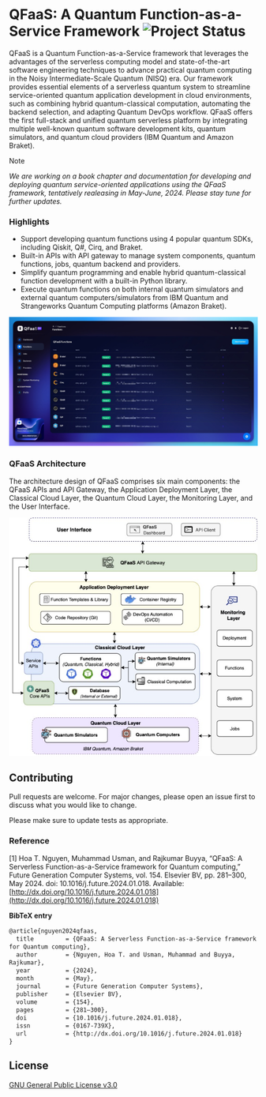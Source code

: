 # QFaaS: A Quantum Function-as-a-Service Framework ![Project Status](https://img.shields.io/badge/Project-Beta%20Release-yellow) 

QFaaS is a Quantum Function-as-a-Service framework that leverages the advantages of the serverless computing model and state-of-the-art software engineering techniques to advance practical quantum computing in the Noisy Intermediate-Scale Quantum (NISQ) era. Our framework provides essential elements of a serverless quantum system to streamline service-oriented quantum application development in cloud environments, such as combining hybrid quantum-classical computation, automating the backend selection, and adapting Quantum DevOps workflow. QFaaS offers the first full-stack and unified quantum serverless platform by integrating multiple well-known quantum software development kits, quantum simulators, and quantum cloud providers (IBM Quantum and Amazon Braket).

> [!NOTE]  
> _We are working on a book chapter and documentation for developing and deploying quantum service-oriented applications using the QFaaS framework, tentatively realeasing in May-June, 2024. Please stay tune for further updates._

### Highlights
- Support developing quantum functions using 4 popular quantum SDKs, including Qiskit, Q#, Cirq, and Braket.
- Built-in APIs with API gateway to manage system components, quantum functions, jobs, quantum backend and providers.
- Simplify quantum programming and enable hybrid quantum-classical function development with a built-in Python library.
- Execute quantum functions on both internal quantum simulators and external quantum computers/simulators from IBM Quantum and Strangeworks Quantum Computing platforms (Amazon Braket).

![QFaaS UI](docs/images/qfaas-ui.jpg "QFaaS Web UI")


### QFaaS Architecture 
The architecture design of QFaaS comprises six main components: the QFaaS APIs and API Gateway, the Application Deployment Layer, the Classical Cloud Layer, the Quantum Cloud Layer, the Monitoring Layer, and the User Interface. 

![QFaaS Architecture](docs/images/qfaas-architecture.jpg "QFaaS Architecture")


## Contributing

Pull requests are welcome. For major changes, please open an issue first
to discuss what you would like to change.

Please make sure to update tests as appropriate.


### Reference
[1] Hoa T. Nguyen, Muhammad Usman, and Rajkumar Buyya, “QFaaS: A Serverless Function-as-a-Service framework for Quantum computing,” Future Generation Computer Systems, vol. 154. Elsevier BV, pp. 281–300, May 2024. doi: 10.1016/j.future.2024.01.018. Available: [http://dx.doi.org/10.1016/j.future.2024.01.018](http://dx.doi.org/10.1016/j.future.2024.01.018)


**BibTeX entry**
```
@article{nguyen2024qfaas,
  title         = {QFaaS: A Serverless Function-as-a-Service framework for Quantum computing},
  author        = {Nguyen, Hoa T. and Usman, Muhammad and Buyya, Rajkumar},
  year          = {2024},
  month         = {May},
  journal       = {Future Generation Computer Systems},
  publisher     = {Elsevier BV},
  volume        = {154},
  pages         = {281–300},
  doi           = {10.1016/j.future.2024.01.018},
  issn          = {0167-739X},
  url           = {http://dx.doi.org/10.1016/j.future.2024.01.018}
}
```

## License

[GNU General Public License v3.0](https://www.gnu.org/licenses/gpl-3.0.en.html)
